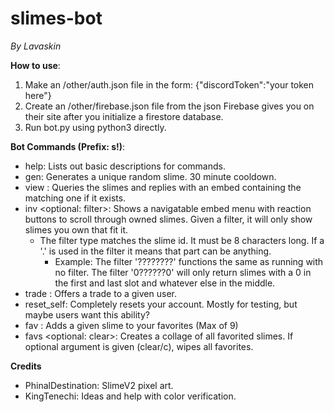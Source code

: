 # slimes-bot
*By Lavaskin*

**How to use**:
1. Make an /other/auth.json file in the form: {"discordToken":"your token here"}
2. Create an /other/firebase.json file from the json Firebase gives you on their site after you initialize a firestore database.
3. Run bot.py using python3 directly.

**Bot Commands (Prefix: s!)**:
- help: Lists out basic descriptions for commands.
- gen: Generates a unique random slime. 30 minute cooldown.
- view <slime id>: Queries the slimes and replies with an embed containing the matching one if it exists.
- inv <optional: filter>: Shows a navigatable embed menu with reaction buttons to scroll through owned slimes. Given a filter, it will only show slimes you own that fit it.
	- The filter type matches the slime id. It must be 8 characters long. If a '.' is used in the filter it means that part can be anything.
		- Example: The filter '????????' functions the same as running with no filter. The filter '0??????0' will only return slimes with a 0 in the first and last slot and whatever else in the middle.
- trade <other user> <your slime> <their slime>: Offers a trade to a given user.
- reset_self: Completely resets your account. Mostly for testing, but maybe users want this ability?
- fav <slime id>: Adds a given slime to your favorites (Max of 9)
- favs <optional: clear>: Creates a collage of all favorited slimes. If optional argument is given (clear/c), wipes all favorites.

**Credits**
- PhinalDestination: SlimeV2 pixel art.
- KingTenechi: Ideas and help with color verification.
